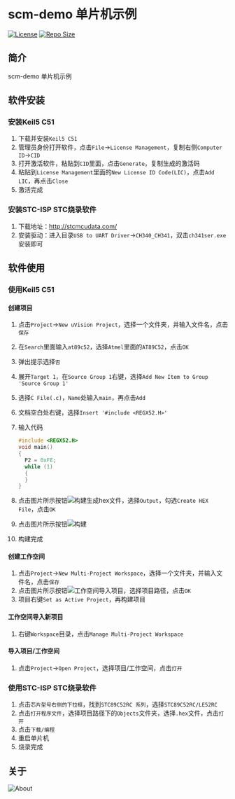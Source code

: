 # scm-demo 单片机示例

[![License](https://img.shields.io/github/license/ALI1416/scm-demo?label=License)](https://opensource.org/licenses/BSD-3-Clause)
[![Repo Size](https://img.shields.io/github/repo-size/ALI1416/scm-demo?label=Repo%20Size&color=success)](https://github.com/ALI1416/scm-demo/archive/refs/heads/master.zip)

## 简介

scm-demo 单片机示例

## 软件安装

### 安装Keil5 C51

1. 下载并安装`Keil5 C51`
2. 管理员身份打开软件，点击`File`->`License Management`，复制右侧`Computer ID`->`CID`
3. 打开激活软件，粘贴到`CID`里面，点击`Generate`，复制生成的激活码
4. 粘贴到`License Management`里面的`New License ID Code(LIC)`，点击`Add LIC`，再点击`Close`
5. 激活完成

### 安装STC-ISP STC烧录软件

1. 下载地址：<http://stcmcudata.com/>
2. 安装驱动：进入目录`USB to UART Driver`->`CH340_CH341`，双击`ch341ser.exe`安装即可

## 软件使用

### 使用Keil5 C51

#### 创建项目

1. 点击`Project`->`New uVision Project`，选择一个文件夹，并输入文件名，点击`保存`
2. 在`Search`里面输入`at89c52`，选择`Atmel`里面的`AT89C52`，点击`OK`
3. 弹出提示选择`否`
4. 展开`Target 1`，在`Source Group 1`右键，选择`Add New Item to Group 'Source Group 1'`
5. 选择`C File(.c)`，`Name`处输入`main`，再点击`Add`
6. 文档空白处右键，选择`Insert '#include <REGX52.H>'`
7. 输入代码

    ```cpp
    #include <REGX52.H>
    void main()
    {
      P2 = 0xFE;
      while (1)
      {
      }
    }
    ```

8. 点击图片所示按钮![构建生成hex文件](img/001构建生成hex文件.jpg)，选择`Output`，勾选`Create HEX File`，点击`OK`
9. 点击图片所示按钮![构建](img/002构建.jpg)
10. 构建完成

#### 创建工作空间

1. 点击`Project`->`New Multi-Project Workspace`，选择一个文件夹，并输入文件名，点击`保存`
2. 点击图片所示按钮![工作空间导入项目](img/003工作空间导入项目.jpg)，选择项目路径，点击`OK`
3. 项目右键`Set as Active Project`，再构建项目

#### 工作空间导入新项目

1. 右键`Workspace`目录，点击`Manage Multi-Project Workspace`

#### 导入项目/工作空间

1. 点击`Project`->`Open Project`，选择项目/工作空间，点击`打开`

### 使用STC-ISP STC烧录软件

1. 点击`芯片型号右侧的下拉框`，找到`STC89C52RC 系列`，选择`STC89C52RC/LE52RC`
2. 点击`打开程序文件`，选择项目路径下的`Objects`文件夹，选择`.hex`文件，点击`打开`
3. 点击`下载/编程`
4. 重启单片机
5. 烧录完成

## 关于

<picture>
  <source media="(prefers-color-scheme: dark)" srcset="https://www.404z.cn/images/about.dark.svg">
  <img alt="About" src="https://www.404z.cn/images/about.light.svg">
</picture>
